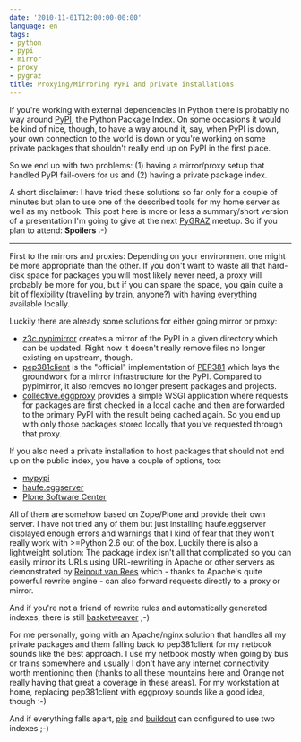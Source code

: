```yaml
---
date: '2010-11-01T12:00:00-00:00'
language: en
tags:
- python
- pypi
- mirror
- proxy
- pygraz
title: Proxying/Mirroring PyPI and private installations
---
```



If you're working with external dependencies in Python there is probably
no way around [PyPI][], the Python Package Index. On some occasions it would
be kind of nice, though, to have a way around it, say, when PyPI is down,
your own connection to the world is down or you're working on some private
packages that shouldn't really end up on PyPI in the first place.

So we end up with two problems: (1) having a mirror/proxy setup that handled
PyPI fail-overs for us and (2) having a private package index.

A short disclaimer: I have tried these solutions so far only for a couple of
minutes but plan to use one of the described tools for my home server as well
as my netbook.  This post here is more or less a summary/short version of a
presentation I'm going to give at the next [PyGRAZ][] meetup. So if you plan to
attend: **Spoilers** :-)

---------------------------

First to the mirrors and proxies: Depending on your environment one might be
more appropriate than the other. If you don't want to waste all that hard-disk
space for packages you will most likely never need, a proxy will probably be
more for you, but if you can spare the space, you gain quite a bit of
flexibility (travelling by train, anyone?) with having everything available
locally.

Luckily there are already some solutions for either going mirror or proxy:

* [z3c.pypimirror][] creates a mirror of the PyPI in a given directory which can
  be updated. Right now it doesn't really remove files no longer existing on
  upstream, though.
* [pep381client][] is the "official" implementation of [PEP381][] which lays the
  groundwork for a mirror infrastructure for the PyPI. Compared to pypimirror,
  it also removes no longer present packages and projects.
* [collective.eggproxy][] provides a simple WSGI application where requests for
  packages are first checked in a local cache and then are forwarded to the
  primary PyPI with the result being cached again. So you end up with only
  those packages stored locally that you've requested through that proxy.

If you also need a private installation to host packages that should not end
up on the public index, you have a couple of options, too:

* [mypypi][]
* [haufe.eggserver][]
* [Plone Software Center][]

All of them are somehow based on Zope/Plone and provide their own server. I
have not tried any of them but just installing haufe.eggserver displayed
enough errors and warnings that I kind of fear that they won't really work
with >=Python 2.6 out of the box. Luckily there is also a lightweight
solution: The package index isn't all that complicated so you can easily
mirror its URLs using URL-rewriting in Apache or other servers as demonstrated
by [Reinout van Rees](http://reinout.vanrees.org/weblog/2009/11/09/eggproxy-plus-private-packages.html)
which - thanks to Apache's quite powerful rewrite engine - can also forward
requests directly to a proxy or mirror.

And if you're not a friend of rewrite rules and automatically generated
indexes, there is still [basketweaver][] ;-)

For me personally, going with an Apache/nginx solution that handles all my
private packages and them falling back to pep381client for my netbook sounds
like the best approach. I use my netbook mostly when going by bus or trains
somewhere and usually I don't have any internet connectivity worth mentioning
then (thanks to all these mountains here and Orange not really having that
great a coverage in these areas). For my workstation at home, replacing
pep381client with eggproxy sounds like a good idea, though :-)

And if everything falls apart, [pip](http://pypi.python.org/pypi/pip#mirror-support)
and [buildout](http://pypi.python.org/pypi/zc.buildout#finding-distributions) can
configured to use two indexes ;-)


[Plone Software Center]: http://plone.org/products/plonesoftwarecenter/
[z3c.pypimirror]: http://pypi.python.org/pypi/z3c.pypimirror
[haufe.eggserver]: http://pypi.python.org/pypi/haufe.eggserver
[collective.eggproxy]: http://pypi.python.org/pypi/collective.eggproxy
[pep381client]: http://pypi.python.org/pypi/pep381client
[mypypi]: http://pypi.python.org/pypi/mypypi
[basketweaver]: http://pypi.python.org/pypi/basketweaver
[PEP381]: http://www.python.org/dev/peps/pep-0381/
[PyGRAZ]: http://pygraz.org
[PyPI]: http://pypi.python.org
